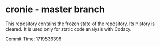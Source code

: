 # cronie - master branch

This repository contains the frozen state of the repository.
Its history is cleared. It is used only for static code
analysis with Codacy.

Commit Time: 1719536396
